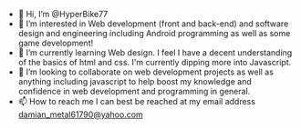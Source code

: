 - 👋 Hi, I’m @HyperBike77
- 👀 I’m interested in Web development (front and back-end) and software design and engineering including Android programming as well as some game development!
- 🌱 I’m currently learning Web design. I feel I have a decent understanding of the basics of html and css. I'm currently dipping more into Javascript.
- 💞️ I’m looking to collaborate on web development projects as well as anything including javascript to help boost my knowledge and confidence in web development and programming in general.
- 📫 How to reach me I can best be reached at my email address damian_metal61790@yahoo.com

<!---
HyperBike77/HyperBike77 is a ✨ special ✨ repository because its `README.md` (this file) appears on your GitHub profile.
You can click the Preview link to take a look at your changes.
--->
